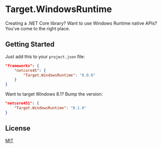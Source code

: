 # Target.WindowsRuntime

Creating a .NET Core library? Want to use Windows Runtime native APIs? You've come to the right place.

## Getting Started

Just add this to your `project.json` file:

```json
"frameworks": {
    "netcore45": {
        "Target.WindowsRuntime": "8.0.0"
    }
}
```

Want to target Windows 8.1? Bump the version:

```json
"netcore451": {
    "Target.WindowsRuntime": "8.1.0"
}
```

## License

[MIT](LICENSE)
